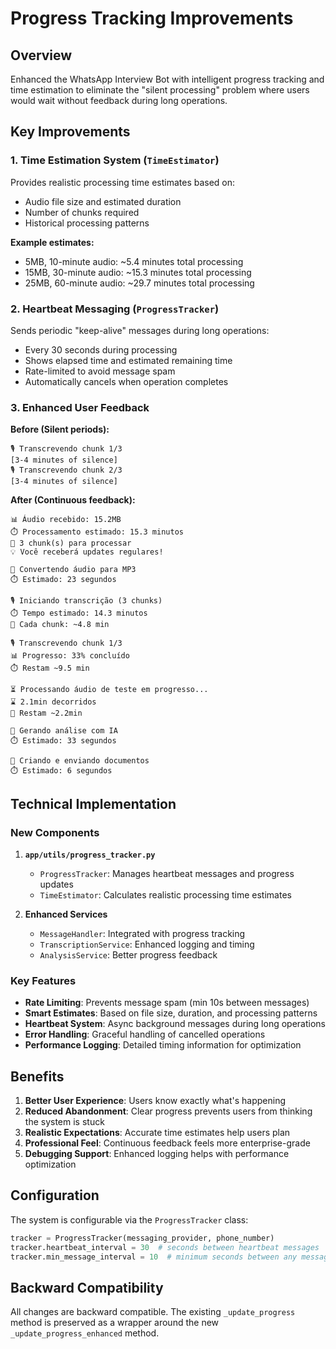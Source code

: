 # Progress Tracking Improvements

## Overview

Enhanced the WhatsApp Interview Bot with intelligent progress tracking and time estimation to eliminate the "silent processing" problem where users would wait without feedback during long operations.

## Key Improvements

### 1. Time Estimation System (`TimeEstimator`)

Provides realistic processing time estimates based on:
- Audio file size and estimated duration
- Number of chunks required
- Historical processing patterns

**Example estimates:**
- 5MB, 10-minute audio: ~5.4 minutes total processing
- 15MB, 30-minute audio: ~15.3 minutes total processing  
- 25MB, 60-minute audio: ~29.7 minutes total processing

### 2. Heartbeat Messaging (`ProgressTracker`)

Sends periodic "keep-alive" messages during long operations:
- Every 30 seconds during processing
- Shows elapsed time and estimated remaining time
- Rate-limited to avoid message spam
- Automatically cancels when operation completes

### 3. Enhanced User Feedback

**Before (Silent periods):**
```
🎙️ Transcrevendo chunk 1/3
[3-4 minutes of silence]
🎙️ Transcrevendo chunk 2/3
[3-4 minutes of silence]
```

**After (Continuous feedback):**
```
📊 Áudio recebido: 15.2MB
⏱️ Processamento estimado: 15.3 minutos
🔄 3 chunk(s) para processar
💡 Você receberá updates regulares!

🔄 Convertendo áudio para MP3
⏱️ Estimado: 23 segundos

🎙️ Iniciando transcrição (3 chunks)
⏱️ Tempo estimado: 14.3 minutos
📝 Cada chunk: ~4.8 min

🎙️ Transcrevendo chunk 1/3
📊 Progresso: 33% concluído
⏱️ Restam ~9.5 min

⏳ Processando áudio de teste em progresso...
⌛ 2.1min decorridos
🎯 Restam ~2.2min

🧠 Gerando análise com IA
⏱️ Estimado: 33 segundos

📄 Criando e enviando documentos
⏱️ Estimado: 6 segundos
```

## Technical Implementation

### New Components

1. **`app/utils/progress_tracker.py`**
   - `ProgressTracker`: Manages heartbeat messages and progress updates
   - `TimeEstimator`: Calculates realistic processing time estimates

2. **Enhanced Services**
   - `MessageHandler`: Integrated with progress tracking
   - `TranscriptionService`: Enhanced logging and timing
   - `AnalysisService`: Better progress feedback

### Key Features

- **Rate Limiting**: Prevents message spam (min 10s between messages)
- **Smart Estimates**: Based on file size, duration, and processing patterns
- **Heartbeat System**: Async background messages during long operations
- **Error Handling**: Graceful handling of cancelled operations
- **Performance Logging**: Detailed timing information for optimization

## Benefits

1. **Better User Experience**: Users know exactly what's happening
2. **Reduced Abandonment**: Clear progress prevents users from thinking the system is stuck
3. **Realistic Expectations**: Accurate time estimates help users plan
4. **Professional Feel**: Continuous feedback feels more enterprise-grade
5. **Debugging Support**: Enhanced logging helps with performance optimization

## Configuration

The system is configurable via the `ProgressTracker` class:

```python
tracker = ProgressTracker(messaging_provider, phone_number)
tracker.heartbeat_interval = 30  # seconds between heartbeat messages
tracker.min_message_interval = 10  # minimum seconds between any messages
```

## Backward Compatibility

All changes are backward compatible. The existing `_update_progress` method is preserved as a wrapper around the new `_update_progress_enhanced` method.